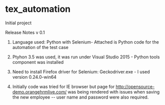 # tex_automation
Initial project

Release Notes v 0.1

1. Language used: Python with Selenium- Attached is Python code for the automation of the test case

2. Ptyhon 3.5 was used, it was run under Visual Studio 2015 - Python tools component was installed

3. Need to install Firefox driver for Selenium: Geckodriver.exe - I used version 0.24.0-win64

4. Initially code was tried for IE browser but page for http://opensource-demo.orangehrmlive.com/ was being rendered with issues when saving the new employee -- user name and password were also required.
